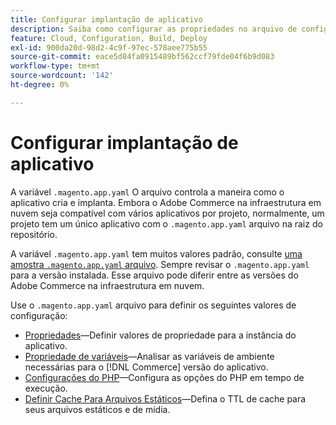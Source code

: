```yaml
---
title: Configurar implantação de aplicativo
description: Saiba como configurar as propriedades no arquivo de configuração do aplicativo que controlam a forma como o [!DNL Commerce] O aplicativo é criado e implantado no ambiente de nuvem.
feature: Cloud, Configuration, Build, Deploy
exl-id: 900da20d-98d2-4c9f-97ec-578aee775b55
source-git-commit: eace5d84fa0915489bf562ccf79fde04f6b9d083
workflow-type: tm+mt
source-wordcount: '142'
ht-degree: 0%

---
```


# Configurar implantação de aplicativo

A variável `.magento.app.yaml` O arquivo controla a maneira como o aplicativo cria e implanta. Embora o Adobe Commerce na infraestrutura em nuvem seja compatível com vários aplicativos por projeto, normalmente, um projeto tem um único aplicativo com o `.magento.app.yaml` arquivo na raiz do repositório.

A variável `.magento.app.yaml` tem muitos valores padrão, consulte [uma amostra `.magento.app.yaml` arquivo](https://github.com/magento/magento-cloud/blob/master/.magento.app.yaml). Sempre revisar o `.magento.app.yaml` para a versão instalada. Esse arquivo pode diferir entre as versões do Adobe Commerce na infraestrutura em nuvem.

Use o `.magento.app.yaml` arquivo para definir os seguintes valores de configuração:

- [Propriedades](properties.md)—Definir valores de propriedade para a instância do aplicativo.
- [Propriedade de variáveis](variables-property.md)—Analisar as variáveis de ambiente necessárias para o [!DNL Commerce] versão do aplicativo.
- [Configurações do PHP](php-settings.md)—Configura as opções do PHP em tempo de execução.
- [Definir Cache Para Arquivos Estáticos](set-cache.md)—Defina o TTL de cache para seus arquivos estáticos e de mídia.
